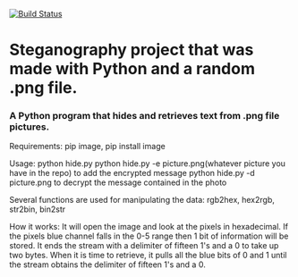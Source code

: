 [![Build Status](https://travis-ci.com/nolimitcarter/steganography.svg?branch=master)](https://travis-ci.com/nolimitcarter/steganography)
# Steganography project that was made with Python and a random .png file.
### A Python program that hides and retrieves text from .png file pictures.  

Requirements: 
pip
image, pip install image

Usage: 
python hide.py
python hide.py -e picture.png(whatever picture you have in the repo) to add the encrypted message
python hide.py -d picture.png to decrypt the message contained in the photo


Several functions are used for manipulating the data: rgb2hex, hex2rgb, str2bin, bin2str


How it works: 
It will open the image and look at the pixels in hexadecimal. If the pixels blue channel falls in the 0-5 range then 1 bit of information will be stored. It ends the stream with a delimiter of fifteen 1's and a 0 to take up two bytes. When it is time to retrieve, it pulls all the blue bits of 0 and 1 until the stream obtains the delimiter of fifteen 1's and a 0.  
